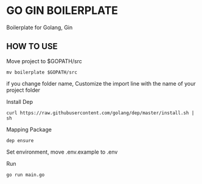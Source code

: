 # GO GIN BOILERPLATE
Boilerplate for Golang, Gin

## HOW TO USE

Move project to $GOPATH/src
```
mv boilerplate $GOPATH/src
```

if you change folder name, Customize the import line with the name of your project folder


Install Dep
```
curl https://raw.githubusercontent.com/golang/dep/master/install.sh | sh
```
Mapping Package
```
dep ensure
```

Set environment, move .env.example to .env

Run
```
go run main.go
```